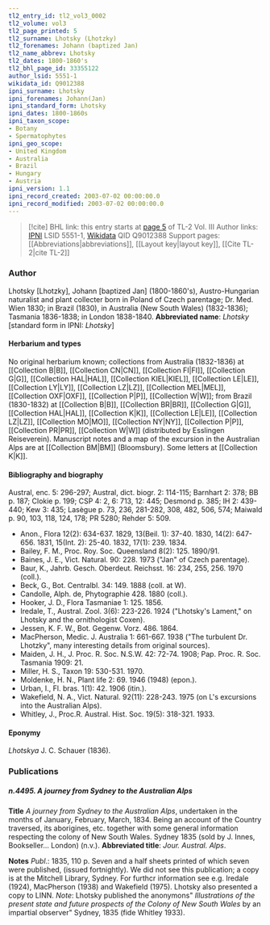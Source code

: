 ```yaml
---
tl2_entry_id: tl2_vol3_0002
tl2_volume: vol3
tl2_page_printed: 5
tl2_surname: Lhotsky (Lhotzky)
tl2_forenames: Johann (baptized Jan)
tl2_name_abbrev: Lhotsky
tl2_dates: 1800-1860's
tl2_bhl_page_id: 33355122
author_lsid: 5551-1
wikidata_id: Q9012388
ipni_surname: Lhotsky
ipni_forenames: Johann(Jan)
ipni_standard_form: Lhotsky
ipni_dates: 1800-1860s
ipni_taxon_scope: 
- Botany
- Spermatophytes
ipni_geo_scope: 
- United Kingdom
- Australia
- Brazil
- Hungary
- Austria
ipni_version: 1.1
ipni_record_created: 2003-07-02 00:00:00.0
ipni_record_modified: 2003-07-02 00:00:00.0
---
```


> [!cite] BHL link: this entry starts at [page 5](https://www.biodiversitylibrary.org/page/33355122) of TL-2 Vol. III
> Author links: [IPNI](https://www.ipni.org/a/5551-1) LSID 5551-1, [Wikidata](https://www.wikidata.org/wiki/Q9012388) QID Q9012388
> Support pages: [[Abbreviations|abbreviations]], [[Layout key|layout key]], [[Cite TL-2|cite TL-2]]

### Author

Lhotsky \[Lhotzky\], Johann \[baptized Jan\] (1800-1860's), Austro-Hungarian naturalist and plant collecter born in Poland of Czech parentage; Dr. Med. Wien 1830; in Brazil (1830), in Australia (New South Wales) (1832-1836); Tasmania 1836-1838; in London 1838-1840.
**Abbreviated name**: *Lhotsky* \[standard form in IPNI: *Lhotsky*\]

#### Herbarium and types

No original herbarium known; collections from Australia (1832-1836) at [[Collection B|B]], [[Collection CN|CN]], [[Collection FI|FI]], [[Collection G|G]], [[Collection HAL|HAL]], [[Collection KIEL|KIEL]], [[Collection LE|LE]], [[Collection LY|LY]], [[Collection LZ|LZ]], [[Collection MEL|MEL]], [[Collection OXF|OXF]], [[Collection P|P]], [[Collection W|W]]; from Brazil (1830-1832) at [[Collection B|B]], [[Collection BR|BR]], [[Collection G|G]], [[Collection HAL|HAL]], [[Collection K|K]], [[Collection LE|LE]], [[Collection LZ|LZ]], [[Collection MO|MO]], [[Collection NY|NY]], [[Collection P|P]], [[Collection PR|PR]], [[Collection W|W]] (distributed by Esslingen Reiseverein). Manuscript notes and a map of the excursion in the Australian Alps are at [[Collection BM|BM]] (Bloomsbury). Some letters at [[Collection K|K]].

#### Bibliography and biography

Austral, enc. 5: 296-297; Austral, dict. biogr. 2: 114-115; Barnhart 2: 378; BB p. 187; Clokie p. 199; CSP 4: 2, 6: 713, 12: 445; Desmond p. 385; IH 2: 439-440; Kew 3: 435; Lasègue p. 73, 236, 281-282, 308, 482, 506, 574; Maiwald p. 90, 103, 118, 124, 178; PR 5280; Rehder 5: 509.
- Anon., Flora 12(2): 634-637. 1829, 13(Beil. 1): 37-40. 1830, 14(2): 647-656. 1831, 15(Int. 2): 25-40. 1832, 17(1): 239. 1834.
- Bailey, F. M., Proc. Roy. Soc. Queensland 8(2): 125. 1890/91.
- Baines, J. E., Vict. Natural. 90: 228. 1973 ("Jan" of Czech parentage).
- Baur, K., Jahrb. Gesch. Oberdeut. Reichsst. 16: 234, 255, 256. 1970 (coll.).
- Beck, G., Bot. Centralbl. 34: 149. 1888 (coll. at W).
- Candolle, Alph. de, Phytographie 428. 1880 (coll.).
- Hooker, J. D., Flora Tasmaniae 1: 125. 1856.
- Iredale, T., Austral. Zool. 3(6): 223-226. 1924 ("Lhotsky's Lament," on Lhotsky and the ornithologist Coxen).
- Jessen, K. F. W., Bot. Gegenw. Vorz. 486. 1864.
- MacPherson, Medic. J. Australia 1: 661-667. 1938 ("The turbulent Dr. Lhotzky", many interesting details from original sources).
- Maiden, J. H., J. Proc. R. Soc. N.S.W. 42: 72-74. 1908; Pap. Proc. R. Soc. Tasmania 1909: 21.
- Miller, H. S., Taxon 19: 530-531. 1970.
- Moldenke, H. N., Plant life 2: 69. 1946 (1948) (epon.).
- Urban, I., Fl. bras. 1(1): 42. 1906 (itin.).
- Wakefield, N. A., Vict. Natural. 92(11): 228-243. 1975 (on L's excursions into the Australian Alps).
- Whitley, J., Proc.R. Austral. Hist. Soc. 19(5): 318-321. 1933.

#### Eponymy

*Lhotskya* J. C. Schauer (1836).

### Publications

##### n.4495. A journey from Sydney to the Australian Alps

**Title**
*A journey from Sydney to the Australian Alps*, undertaken in the months of January, February, March, 1834. Being an account of the Country traversed, its aborigines, etc. together with some general information respecting the colony of New South Wales. Sydney 1835 (sold by J. Innes, Bookseller... London) (n.v.).
**Abbreviated title**: *Jour. Austral. Alps*.

**Notes**
*Publ*.: 1835, 110 p. Seven and a half sheets printed of which seven were published, (issued fortnightly). We did not see this publication; a copy is at the Mitchell Library, Sydney. For furthcr information see e.g. Iredale (1924), MacPherson (1938) and Wakefield (1975). Lhotsky also presented a copy to LINN.
*Note*: Lhotsky published the anonymons" *Illustrations of the present state and future prospects of the Colony of New South Wales* by an impartial observer" Sydney, 1835 (fide Whitley 1933).

